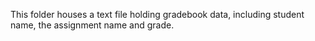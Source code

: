 This folder houses a text file holding gradebook data, including student name, the assignment name and grade.

